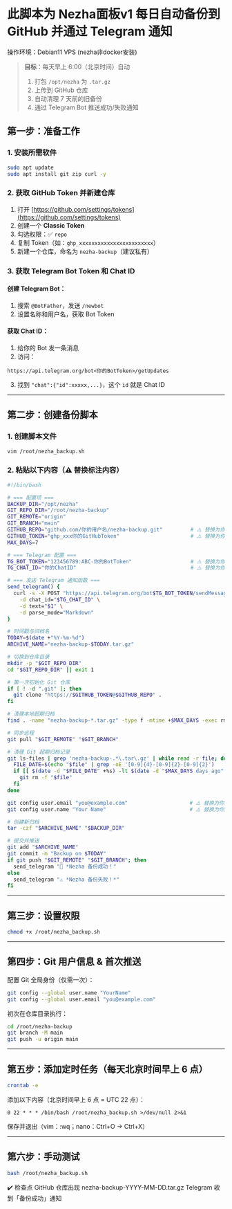 # **此脚本为 Nezha面板v1 每日自动备份到 GitHub 并通过 Telegram 通知**

操作环境：Debian11 VPS (nezha非docker安装)
> **目标**：每天早上 6:00（北京时间）自动  
> 1. 打包 `/opt/nezha` 为 `.tar.gz`  
> 2. 上传到 GitHub 仓库  
> 3. 自动清理 7 天前的旧备份  
> 4. 通过 Telegram Bot 推送成功/失败通知 

## 第一步：准备工作

### 1. 安装所需软件

```bash
sudo apt update
sudo apt install git zip curl -y
```

### 2. 获取 GitHub Token 并新建仓库

1. 打开 [https://github.com/settings/tokens](https://github.com/settings/tokens)
2. 创建一个  **Classic Token**
3. 勾选权限：✅ `repo`
4. 复制 Token（如：`ghp_xxxxxxxxxxxxxxxxxxxxxxxx`）
5. 新建一个仓库，命名为 `nezha-backup`（建议私有）

### 3. 获取 Telegram Bot Token 和 Chat ID

#### 创建 Telegram Bot：

1. 搜索 `@BotFather`，发送 `/newbot`
2. 设置名称和用户名，获取 Bot Token

#### 获取 Chat ID：

1. 给你的 Bot 发一条消息
2. 访问：

```
https://api.telegram.org/bot<你的BotToken>/getUpdates
```

3. 找到 `"chat":{"id":xxxxx,...}`，这个 `id` 就是 Chat ID

---

## 第二步：创建备份脚本

### 1. 创建脚本文件

```bash
vim /root/nezha_backup.sh
```

### 2. 粘贴以下内容（⚠️ 替换标注内容）

```bash
#!/bin/bash

# === 配置项 ===
BACKUP_DIR="/opt/nezha"
GIT_REPO_DIR="/root/nezha-backup"
GIT_REMOTE="origin"
GIT_BRANCH="main"
GITHUB_REPO="github.com/你的用户名/nezha-backup.git"         # ⚠️ 替换为你的仓库地址
GITHUB_TOKEN="ghp_xxx你的GitHubToken"                       # ⚠️ 替换为你的 GitHub Token
MAX_DAYS=7

# === Telegram 配置 ===
TG_BOT_TOKEN="123456789:ABC-你的BotToken"                   # ⚠️ 替换为你的 Bot Token
TG_CHAT_ID="你的ChatID"                                     # ⚠️ 替换为你的 Chat ID

# === 发送 Telegram 通知函数 ===
send_telegram() {
  curl -s -X POST "https://api.telegram.org/bot$TG_BOT_TOKEN/sendMessage" \
    -d chat_id="$TG_CHAT_ID" \
    -d text="$1" \
    -d parse_mode="Markdown"
}

# 时间戳与归档名
TODAY=$(date +"%Y-%m-%d")
ARCHIVE_NAME="nezha-backup-$TODAY.tar.gz"

# 切换到仓库目录
mkdir -p "$GIT_REPO_DIR"
cd "$GIT_REPO_DIR" || exit 1

# 第一次初始化 Git 仓库
if [ ! -d ".git" ]; then
  git clone "https://$GITHUB_TOKEN@$GITHUB_REPO" .
fi

# 清理本地超期归档
find . -name "nezha-backup-*.tar.gz" -type f -mtime +$MAX_DAYS -exec rm -f {} \;

# 同步远程
git pull "$GIT_REMOTE" "$GIT_BRANCH"

# 清理 Git 超期归档记录
git ls-files | grep 'nezha-backup-.*\.tar\.gz' | while read -r file; do
  FILE_DATE=$(echo "$file" | grep -oE '[0-9]{4}-[0-9]{2}-[0-9]{2}')
  if [[ $(date -d "$FILE_DATE" +%s) -lt $(date -d "$MAX_DAYS days ago" +%s) ]]; then
    git rm -f "$file"
  fi
done

git config user.email "you@example.com"                    # ⚠️ 替换为你的 GitHub 邮箱
git config user.name "Your Name"                           # ⚠️ 替换为你的 GitHub 用户名

# 创建新归档
tar -czf "$ARCHIVE_NAME" "$BACKUP_DIR"

# 提交并推送
git add "$ARCHIVE_NAME"
git commit -m "Backup on $TODAY"
if git push "$GIT_REMOTE" "$GIT_BRANCH"; then
  send_telegram "🎉 *Nezha 备份成功！"
else
  send_telegram "⚠️ *Nezha 备份失败！*"
fi

```

---

## 第三步：设置权限

```bash
chmod +x /root/nezha_backup.sh
```

---

## 第四步：Git 用户信息 & 首次推送

配置 Git 全局身份（仅需一次）：

```bash
git config --global user.name "YourName"
git config --global user.email "you@example.com"
```

初次在仓库目录执行：

```bash
cd /root/nezha-backup
git branch -M main
git push -u origin main
```

---

## 第五步：添加定时任务（每天北京时间早上 6 点）

```bash
crontab -e
```

添加以下内容（北京时间早上 6 点 = UTC 22 点）：

```cron
0 22 * * * /bin/bash /root/nezha_backup.sh >/dev/null 2>&1
```

保存并退出（vim：:wq；nano：Ctrl+O → Ctrl+X）

---

## 第六步：手动测试

```bash
bash /root/nezha_backup.sh
```

✔️ 检查点
GitHub 仓库出现 nezha-backup-YYYY-MM-DD.tar.gz
Telegram 收到「备份成功」通知

